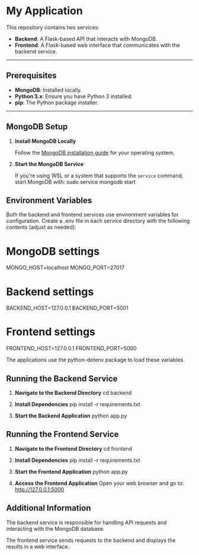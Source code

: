 # My Application

This repository contains two services:

- **Backend**: A Flask-based API that interacts with MongoDB.
- **Frontend**: A Flask-based web interface that communicates with the backend service.

---

## Prerequisites

- **MongoDB**: Installed locally.
- **Python 3.x**: Ensure you have Python 3 installed.
- **pip**: The Python package installer.

---

## MongoDB Setup

1. **Install MongoDB Locally**

   Follow the [MongoDB installation guide](https://docs.mongodb.com/manual/installation/) for your operating system.

2. **Start the MongoDB Service**

   If you're using WSL or a system that supports the `service` command, start MongoDB with:
   sudo service mongodb start

## Environment Variables
Both the backend and frontend services use environment variables for configuration. Create a .env file in each service directory with the following contents (adjust as needed):

# MongoDB settings
MONGO_HOST=localhost
MONGO_PORT=27017

# Backend settings
BACKEND_HOST=127.0.0.1
BACKEND_PORT=5001

# Frontend settings
FRONTEND_HOST=127.0.0.1
FRONTEND_PORT=5000

The applications use the python-dotenv package to load these variables.

## Running the Backend Service

1. **Navigate to the Backend Directory**
    cd backend

2. **Install Dependencies**
    pip install -r requirements.txt

3. **Start the Backend Application**
    python app.py

## Running the Frontend Service

1. **Navigate to the Frontend Directory**
    cd frontend

2. **Install Dependencies**
    pip install -r requirements.txt

3. **Start the Frontend Application**
    python app.py

4. **Access the Frontend Application**
    Open your web browser and go to:
    http://127.0.0.1:5000
    
## Additional Information

The backend service is responsible for handling API requests and interacting with the MongoDB database.

The frontend service sends requests to the backend and displays the results in a web interface.